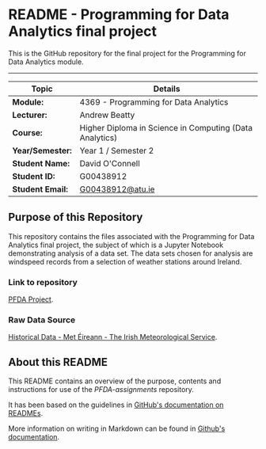 # README - Programming for Data Analytics final project

This is the GitHub repository for the final project for the Programming for Data Analytics module.  
****  

| Topic | Details |
|---------|-------------|
| **Module:**  | 4369 - Programming for Data Analytics  |
| **Lecturer:**  | Andrew Beatty  | 
| **Course:**  | Higher Diploma in Science in Computing (Data Analytics)  |
| **Year/Semester:**  | Year 1 / Semester 2  |
| **Student Name:**  | David O'Connell  |
| **Student ID:**  | G00438912  |
| **Student Email:**  | G00438912@atu.ie  |  

## Purpose of this Repository  
This repository contains the files associated with the Programming for Data Analytics final project, the subject of which is a Jupyter Notebook demonstrating analysis of a data set. The data sets chosen for analysis are windspeed records from a selection of weather stations around Ireland.
  
### Link to repository
[PFDA Project](https://github.com/dvdgeroconnell/PFDA-project.git).  
  
### Raw Data Source
[Historical Data - Met Éireann - The Irish Meteorological Service](https://www.met.ie/climate/available-data/historical-data).

## About this README  
This README contains an overview of the purpose, contents and instructions for use of the *PFDA-assignments* repository.  
  
It has been based on the guidelines in [GitHub's documentation on READMEs](https://docs.github.com/en/repositories/managing-your-repositorys-settings-and-features/customizing-your-repository/about-readmes).  
  
More information on writing in Markdown can be found in [Github's documentation](https://docs.github.com/en/get-started/writing-on-github/getting-started-with-writing-and-formatting-on-github/basic-writing-and-formatting-syntax). 

